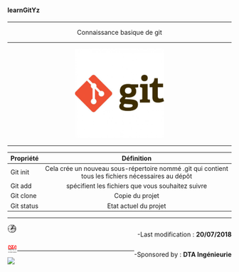 #### learnGitYz
***
<p align="center">
	Connaissance basique de git
</p>


***
<p align="center">
 <img src="/images/git-logo.jpg" height="200px" alt="logogit">
</p>

***

| Propriété        | Définition    
| ------------- |:-------------:|
| Git init      | Cela crée un nouveau sous-répertoire nommé .git qui contient tous les fichiers nécessaires au dépôt | 
| Git add     | spécifient les fichiers que vous souhaitez suivre    | 
| Git clone | Copie du projet      | 
| Git status | Etat actuel du projet      | 


***
<div>
	<img src="/images/icones/heure.png " style="float: left" height="20px" alt="heure">
	<p style="float: right">  -Last modification : <strong>20/07/2018 </strong> </p>
</div>
<div style="clear:both">
	<img src="/images/icones/dta.png" style="float: left" height="20px" alt="dta" >
	<p style="float: right">  -Sponsored by : <strong>DTA Ingénieurie</strong> </p>
</div>

***

<img src="https://giphy.com/embed/hsqTki3l13fYA">



